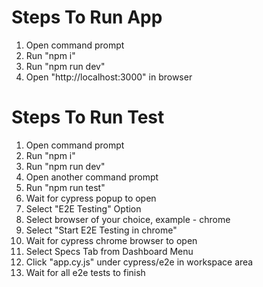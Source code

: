 # Steps To Run App

1. Open command prompt
2. Run "npm i"
3. Run "npm run dev"
4. Open "http://localhost:3000" in browser

# Steps To Run Test

1. Open command prompt
2. Run "npm i"
3. Run "npm run dev"
4. Open another command prompt
5. Run "npm run test"
6. Wait for cypress popup to open
7. Select "E2E Testing" Option
8. Select browser of your choice, example - chrome
9. Select "Start E2E Testing in chrome"
10. Wait for cypress chrome browser to open
11. Select Specs Tab from Dashboard Menu
12. Click "app.cy.js" under cypress/e2e in workspace area
13. Wait for all e2e tests to finish